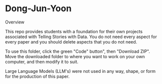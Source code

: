 # Dong-Jun-Yoon
Overview

This repo provides students with a foundation for their own projects associated with Telling Stories with Data. You do not need every aspect for every paper and you should delete aspects that you do not need.

To use this folder, click the green "Code" button", then "Download ZIP". Move the downloaded folder to where you want to work on your own computer, and then modify it to suit.

Large Language Models (LLM's) were not used in any way, shape, or form for the production of this paper.
